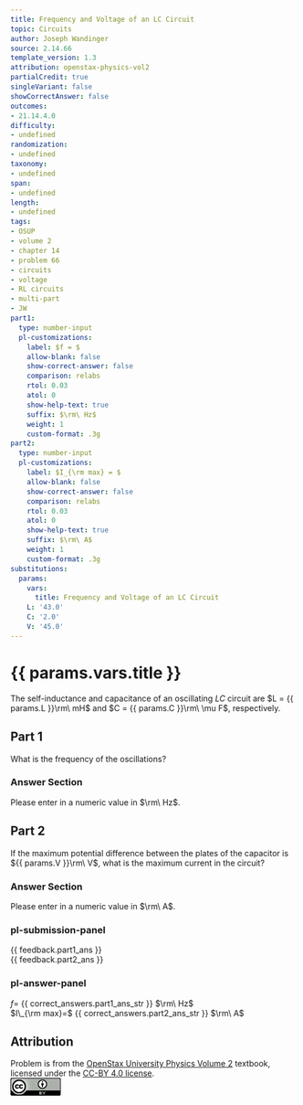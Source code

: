 ```yaml
---
title: Frequency and Voltage of an LC Circuit
topic: Circuits
author: Joseph Wandinger
source: 2.14.66
template_version: 1.3
attribution: openstax-physics-vol2
partialCredit: true
singleVariant: false
showCorrectAnswer: false
outcomes:
- 21.14.4.0
difficulty:
- undefined
randomization:
- undefined
taxonomy:
- undefined
span:
- undefined
length:
- undefined
tags:
- OSUP
- volume 2
- chapter 14
- problem 66
- circuits
- voltage
- RL circuits
- multi-part
- JW
part1:
  type: number-input
  pl-customizations:
    label: $f = $
    allow-blank: false
    show-correct-answer: false
    comparison: relabs
    rtol: 0.03
    atol: 0
    show-help-text: true
    suffix: $\rm\ Hz$
    weight: 1
    custom-format: .3g
part2:
  type: number-input
  pl-customizations:
    label: $I_{\rm max} = $
    allow-blank: false
    show-correct-answer: false
    comparison: relabs
    rtol: 0.03
    atol: 0
    show-help-text: true
    suffix: $\rm\ A$
    weight: 1
    custom-format: .3g
substitutions:
  params:
    vars:
      title: Frequency and Voltage of an LC Circuit
    L: '43.0'
    C: '2.0'
    V: '45.0'
---
```

# {{ params.vars.title }}
The self-inductance and capacitance of an oscillating $LC$ circuit are $L = {{ params.L }}\rm\ mH$ and $C = {{ params.C }}\rm\ \mu F$, respectively.

## Part 1

What is the frequency of the oscillations?

### Answer Section

Please enter in a numeric value in $\rm\ Hz$.

## Part 2

If the maximum potential difference between the plates of the capacitor is ${{ params.V }}\rm\ V$, what is the maximum current in the circuit?

### Answer Section

Please enter in a numeric value in $\rm\ A$.

### pl-submission-panel

{{ feedback.part1_ans }}<br>
{{ feedback.part2_ans }}

### pl-answer-panel

$f=$ {{ correct_answers.part1_ans_str }} $\rm\ Hz$<br>
$I\_{\rm max}=$ {{ correct_answers.part2_ans_str }} $\rm\ A$

## Attribution

Problem is from the [OpenStax University Physics Volume 2](https://openstax.org/details/books/university-physics-volume-2) textbook, licensed under the [CC-BY 4.0 license](https://creativecommons.org/licenses/by/4.0/).<br>![Image representing the Creative Commons 4.0 BY license.](https://raw.githubusercontent.com/firasm/bits/master/by.png)